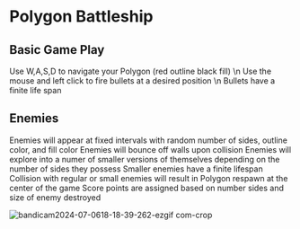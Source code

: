 # Polygon Battleship
## Basic Game Play
Use W,A,S,D to navigate your Polygon (red outline black fill) \n
Use the mouse and left click to fire bullets at a desired position \n
Bullets have a finite life span

## Enemies
Enemies will appear at fixed intervals with random number of sides, outline color, and fill color
Enemies will bounce off walls upon collision
Enemies will explore into a numer of smaller versions of themselves depending on the number of sides they possess
Smaller enemies have a finite lifespan 
Collision with regular or small enemies will result in Polygon respawn at the center of the game
Score points are assigned based on number sides and size of enemy destroyed 

![bandicam2024-07-0618-18-39-262-ezgif com-crop](https://github.com/user-attachments/assets/487c2037-d923-4c22-96ba-5edeb76c5407)
